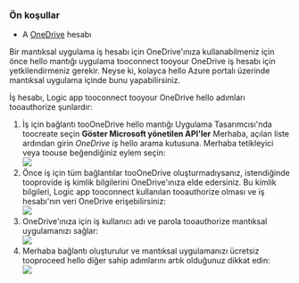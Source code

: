 ### <a name="prerequisites"></a>Ön koşullar
* A [OneDrive](http://OneDrive.com) hesabı 

Bir mantıksal uygulama iş hesabı için OneDrive'ınıza kullanabilmeniz için önce hello mantığı uygulama tooconnect tooyour OneDrive iş hesabı için yetkilendirmeniz gerekir. Neyse ki, kolayca hello Azure portalı üzerinde mantıksal uygulama içinde bunu yapabilirsiniz. 

İş hesabı, Logic app tooconnect tooyour OneDrive hello adımları tooauthorize şunlardır:

1. İş için bağlantı tooOneDrive hello mantığı Uygulama Tasarımcısı'nda toocreate seçin **Göster Microsoft yönetilen API'ler** Merhaba, açılan liste ardından girin *OneDrive iş* hello arama kutusuna. Merhaba tetikleyici veya toouse beğendiğiniz eylem seçin:  
   ![](./media/connectors-create-api-onedriveforbusiness/onedriveforbusiness-1.png)
2. Önce iş için tüm bağlantılar tooOneDrive oluşturmadıysanız, istendiğinde tooprovide iş kimlik bilgilerini OneDrive'ınıza elde edersiniz. Bu kimlik bilgileri, Logic app tooconnect kullanılan tooauthorize olması ve iş hesabı'nın veri OneDrive erişebilirsiniz:  
   ![](./media/connectors-create-api-onedriveforbusiness/onedriveforbusiness-2.png)
3. OneDrive'ınıza için iş kullanıcı adı ve parola tooauthorize mantıksal uygulamanızı sağlar:  
   ![](./media/connectors-create-api-onedriveforbusiness/onedriveforbusiness-3.png)   
4. Merhaba bağlantı oluşturulur ve mantıksal uygulamanızı ücretsiz tooproceed hello diğer sahip adımlarını artık olduğunuz dikkat edin:  
   ![](./media/connectors-create-api-onedriveforbusiness/onedriveforbusiness-4.png)   

